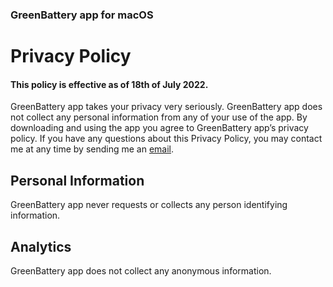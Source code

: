 ### GreenBattery app for macOS

# Privacy Policy
#### This policy is effective as of 18th of July 2022.
GreenBattery app takes your privacy very seriously.
GreenBattery app does not collect any personal information from any of your use of the app.
By downloading and using the app you agree to GreenBattery app’s privacy policy.
If you have any questions about this Privacy Policy, you may contact me at any time by sending me an [email](mailto:vladimir.kond@gmail.com).

## Personal Information
GreenBattery app never requests or collects any person identifying information.

## Analytics
GreenBattery app does not collect any anonymous information.
